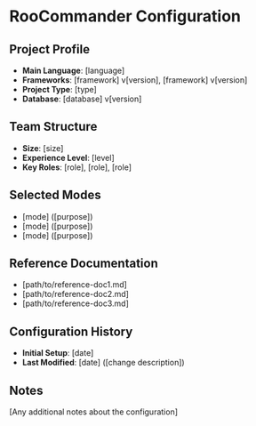 # RooCommander Configuration

## Project Profile
- **Main Language**: [language]
- **Frameworks**: [framework] v[version], [framework] v[version]
- **Project Type**: [type]
- **Database**: [database] v[version]

## Team Structure
- **Size**: [size]
- **Experience Level**: [level]
- **Key Roles**: [role], [role], [role]

## Selected Modes
- [mode] ([purpose])
- [mode] ([purpose])
- [mode] ([purpose])

## Reference Documentation
- [path/to/reference-doc1.md]
- [path/to/reference-doc2.md]
- [path/to/reference-doc3.md]

## Configuration History
- **Initial Setup**: [date]
- **Last Modified**: [date] ([change description])

## Notes
[Any additional notes about the configuration]